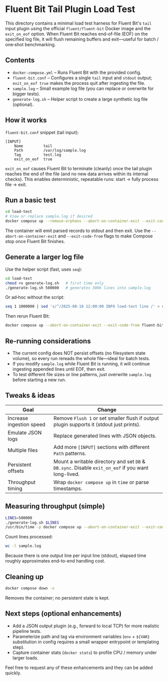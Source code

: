 # Fluent Bit Tail Plugin Load Test

This directory contains a minimal load test harness for Fluent Bit's `tail` input plugin using the official `fluent/fluent-bit` Docker image and the `exit_on_eof` option. When Fluent Bit reaches end-of-file (EOF) on the specified log file, it will flush remaining buffers and exit—useful for batch / one‑shot benchmarking.

## Contents

- `docker-compose.yml` – Runs Fluent Bit with the provided config.
- `fluent-bit.conf` – Configures a single `tail` input and `stdout` output; `exit_on_eof true` makes the process quit after ingesting the file.
- `sample.log` – Small example log file (you can replace or overwrite for bigger tests).
- `generate-log.sh` – Helper script to create a large synthetic log file (optional).

## How it works

`fluent-bit.conf` snippet (tail input):
```
[INPUT]
    Name         tail
    Path         /var/log/sample.log
    Tag          test.log
    exit_on_eof  true
```
`exit_on_eof` causes Fluent Bit to terminate (cleanly) once the tail plugin reaches the end of the file (and no new data arrives within its internal checks). This enables deterministic, repeatable runs: start → fully process file → exit.

## Run a basic test

```bash
cd load-test
# View or replace sample.log if desired
docker compose up --remove-orphans --abort-on-container-exit --exit-code-from fluent-bit
```
The container will emit parsed records to stdout and then exit. Use the `--abort-on-container-exit` and `--exit-code-from` flags to make Compose stop once Fluent Bit finishes.

## Generate a larger log file

Use the helper script (fast, uses `seq`):
```bash
cd load-test
chmod +x generate-log.sh   # first time only
./generate-log.sh 500000   # generates 500k lines into sample.log
```
Or ad‑hoc without the script:
```bash
seq 1 1000000 | sed 's/^/2025-08-18 12:00:00 INFO load-test line /' > sample.log
```
Then rerun Fluent Bit:
```bash
docker compose up --abort-on-container-exit --exit-code-from fluent-bit
```

## Re-running considerations

- The current config does NOT persist offsets (no filesystem state volume), so every run rereads the whole file—ideal for batch tests.
- If you modify `sample.log` while Fluent Bit is running, it will continue ingesting appended lines until EOF, then exit.
- To test different file sizes or line patterns, just overwrite `sample.log` before starting a new run.

## Tweaks & ideas

| Goal | Change |
|------|--------|
| Increase ingestion speed | Remove `Flush 1` or set smaller flush if output plugin supports it (stdout just prints). |
| Emulate JSON logs | Replace generated lines with JSON objects. |
| Multiple files | Add more `[INPUT]` sections with different `Path` patterns. |
| Persistent offsets | Mount a writable directory and set `DB` & `DB.sync`. Disable `exit_on_eof` if you want long-lived. |
| Throughput timing | Wrap `docker compose up` in `time` or parse timestamps. |

## Measuring throughput (simple)

```bash
LINES=500000
./generate-log.sh $LINES
/usr/bin/time -p docker compose up --abort-on-container-exit --exit-code-from fluent-bit | grep -E 'real|user|sys'
```
Count lines processed:
```bash
wc -l sample.log
```
Because there is one output line per input line (stdout), elapsed time roughly approximates end-to-end handling cost.

## Cleaning up

```bash
docker compose down -v
```
Removes the container; no persistent state is kept.

## Next steps (optional enhancements)

- Add a JSON output plugin (e.g., forward to local TCP) for more realistic pipeline tests.
- Parameterize path and tag via environment variables (`env` + `${VAR}` substitution in config requires a small wrapper entrypoint or templating step).
- Capture container stats (`docker stats`) to profile CPU / memory under larger loads.

Feel free to request any of these enhancements and they can be added quickly.
